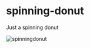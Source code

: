 # spinning-donut
Just a spinning donut

![spinningdonut](https://thumbs.gfycat.com/MessyHandmadeDragon-small.gif)

